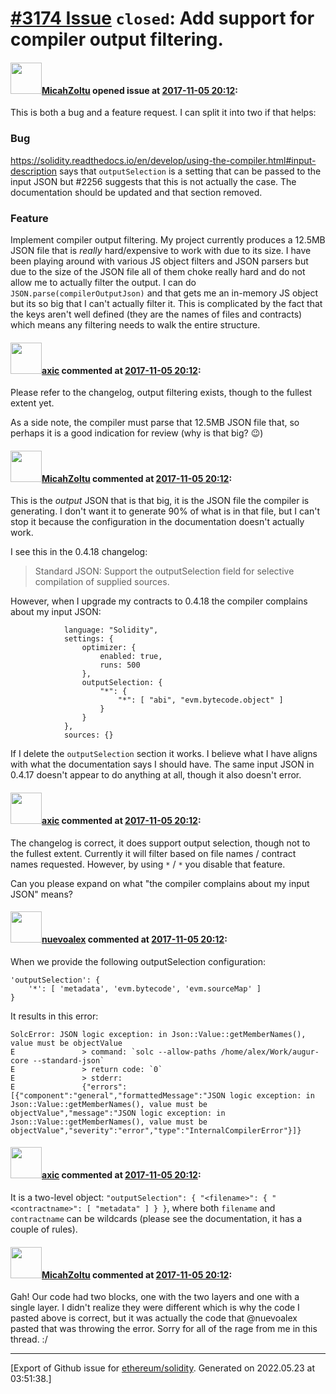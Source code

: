 # [\#3174 Issue](https://github.com/ethereum/solidity/issues/3174) `closed`: Add support for compiler output filtering.

#### <img src="https://avatars.githubusercontent.com/u/886059?u=408de357d90aae9b9ffc956970b8fd4eec642060&v=4" width="50">[MicahZoltu](https://github.com/MicahZoltu) opened issue at [2017-11-05 20:12](https://github.com/ethereum/solidity/issues/3174):

This is both a bug and a feature request.  I can split it into two if that helps:

### Bug

https://solidity.readthedocs.io/en/develop/using-the-compiler.html#input-description says that `outputSelection` is a setting that can be passed to the input JSON but #2256 suggests that this is not actually the case.  The documentation should be updated and that section removed.

### Feature

Implement compiler output filtering.  My project currently produces a 12.5MB JSON file that is _really_ hard/expensive to work with due to its size.  I have been playing around with various JS object filters and JSON parsers but due to the size of the JSON file all of them choke really hard and do not allow me to actually filter the output.  I can do `JSON.parse(compilerOutputJson)` and that gets me an in-memory JS object but its so big that I can't actually filter it.  This is complicated by the fact that the keys aren't well defined (they are the names of files and contracts) which means any filtering needs to walk the entire structure.

#### <img src="https://avatars.githubusercontent.com/u/20340?v=4" width="50">[axic](https://github.com/axic) commented at [2017-11-05 20:12](https://github.com/ethereum/solidity/issues/3174#issuecomment-342040736):

Please refer to the changelog, output filtering exists, though to the fullest extent yet.

As a side note, the compiler must parse that 12.5MB JSON file that, so perhaps it is a good indication for review (why is that big? 😉)

#### <img src="https://avatars.githubusercontent.com/u/886059?u=408de357d90aae9b9ffc956970b8fd4eec642060&v=4" width="50">[MicahZoltu](https://github.com/MicahZoltu) commented at [2017-11-05 20:12](https://github.com/ethereum/solidity/issues/3174#issuecomment-342041268):

This is the _output_ JSON that is that big, it is the JSON file the compiler is generating.  I don't want it to generate 90% of what is in that file, but I can't stop it because the configuration in the documentation doesn't actually work.

I see this in the 0.4.18 changelog:
> Standard JSON: Support the outputSelection field for selective compilation of supplied sources.

However, when I upgrade my contracts to 0.4.18 the compiler complains about my input JSON:
```
            language: "Solidity",
            settings: {
                optimizer: {
                    enabled: true,
                    runs: 500
                },
                outputSelection: {
                    "*": {
                        "*": [ "abi", "evm.bytecode.object" ]
                    }
                }
            },
            sources: {}
```
If I delete the `outputSelection` section it works.  I believe what I have aligns with what the documentation says I should have.  The same input JSON in 0.4.17 doesn't appear to do anything at all, though it also doesn't error.

#### <img src="https://avatars.githubusercontent.com/u/20340?v=4" width="50">[axic](https://github.com/axic) commented at [2017-11-05 20:12](https://github.com/ethereum/solidity/issues/3174#issuecomment-344243123):

The changelog is correct, it does support output selection, though not to the fullest extent. Currently it will filter based on file names / contract names requested. However, by using `*` / `*` you disable that feature.

Can you please expand on what "the compiler complains about my input JSON" means?

#### <img src="https://avatars.githubusercontent.com/u/3839700?v=4" width="50">[nuevoalex](https://github.com/nuevoalex) commented at [2017-11-05 20:12](https://github.com/ethereum/solidity/issues/3174#issuecomment-345405373):

When we provide the following outputSelection configuration:

```
'outputSelection': {
    '*': [ 'metadata', 'evm.bytecode', 'evm.sourceMap' ]
}
```

It results in this error:

```
SolcError: JSON logic exception: in Json::Value::getMemberNames(), value must be objectValue
E               > command: `solc --allow-paths /home/alex/Work/augur-core --standard-json`
E               > return code: `0`
E               > stderr:
E               {"errors":[{"component":"general","formattedMessage":"JSON logic exception: in Json::Value::getMemberNames(), value must be objectValue","message":"JSON logic exception: in Json::Value::getMemberNames(), value must be objectValue","severity":"error","type":"InternalCompilerError"}]}
```

#### <img src="https://avatars.githubusercontent.com/u/20340?v=4" width="50">[axic](https://github.com/axic) commented at [2017-11-05 20:12](https://github.com/ethereum/solidity/issues/3174#issuecomment-345405977):

It is a two-level object: `"outputSelection": { "<filename>": { "<contractname>": [ "metadata" ] } }`, where both `filename` and `contractname` can be wildcards (please see the documentation, it has a couple of rules).

#### <img src="https://avatars.githubusercontent.com/u/886059?u=408de357d90aae9b9ffc956970b8fd4eec642060&v=4" width="50">[MicahZoltu](https://github.com/MicahZoltu) commented at [2017-11-05 20:12](https://github.com/ethereum/solidity/issues/3174#issuecomment-346897784):

Gah!  Our code had two blocks, one with the two layers and one with a single layer.  I didn't realize they were different which is why the code I pasted above is correct, but it was actually the code that @nuevoalex pasted that was throwing the error.  Sorry for all of the rage from me in this thread.  :/


-------------------------------------------------------------------------------



[Export of Github issue for [ethereum/solidity](https://github.com/ethereum/solidity). Generated on 2022.05.23 at 03:51:38.]

